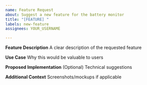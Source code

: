 ```yaml
---
name: Feature Request
about: Suggest a new feature for the battery monitor
title: "[FEATURE] "
labels: new-feature
assignees: YOUR_USERNAME

---
```


**Feature Description**
A clear description of the requested feature

**Use Case**
Why this would be valuable to users

**Proposed Implementation**
(Optional) Technical suggestions

**Additional Context**
Screenshots/mockups if applicable
